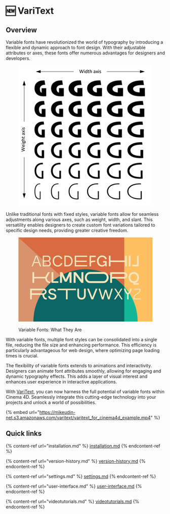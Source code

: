 # 🆕 VariText

## Overview

Variable fonts have revolutionized the world of typography by introducing a flexible and dynamic approach to font design. With their adjustable attributes or axes, these fonts offer numerous advantages for designers and developers.

<figure><img src="../.gitbook/assets/image.png" alt=""><figcaption></figcaption></figure>

Unlike traditional fonts with fixed styles, variable fonts allow for seamless adjustments along various axes, such as weight, width, and slant. This versatility enables designers to create custom font variations tailored to specific design needs, providing greater creative freedom.

<figure><img src="../.gitbook/assets/image (1).png" alt="Variable Fonts: What They Are" width="563"><figcaption><p>Variable Fonts: What They Are</p></figcaption></figure>

With variable fonts, multiple font styles can be consolidated into a single file, reducing the file size and enhancing performance. This efficiency is particularly advantageous for web design, where optimizing page loading times is crucial.

The flexibility of variable fonts extends to animations and interactivity. Designers can animate font attributes smoothly, allowing for engaging and dynamic typography effects. This adds a layer of visual interest and enhances user experience in interactive applications.

With [VariText](https://mikeudin.net/product/varitext-for-cinema-4d/), you can now harness the full potential of variable fonts within Cinema 4D. Seamlessly integrate this cutting-edge technology into your projects and unlock a world of possibilities.

{% embed url="https://mikeudin-net.s3.amazonaws.com/varitext/varitext_for_cinema4d_example.mp4" %}

## Quick links

{% content-ref url="installation.md" %}
[installation.md](installation.md)
{% endcontent-ref %}

{% content-ref url="version-history.md" %}
[version-history.md](version-history.md)
{% endcontent-ref %}

{% content-ref url="settings.md" %}
[settings.md](settings.md)
{% endcontent-ref %}

{% content-ref url="user-interface.md" %}
[user-interface.md](user-interface.md)
{% endcontent-ref %}

{% content-ref url="videotutorials.md" %}
[videotutorials.md](videotutorials.md)
{% endcontent-ref %}

